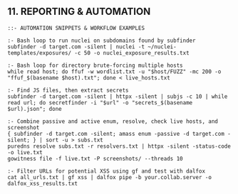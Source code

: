 ## 11. REPORTING & AUTOMATION
    ::- AUTOMATION SNIPPETS & WORKFLOW EXAMPLES

    :- Bash loop to run nuclei on subdomains found by subfinder    
    subfinder -d target.com -silent | nuclei -t ~/nuclei-templates/exposures/ -c 50 -o nuclei_exposure_results.txt

    :- Bash loop for directory brute-forcing multiple hosts    
    while read host; do ffuf -w wordlist.txt -u "$host/FUZZ" -mc 200 -o "ffuf_$(basename $host).txt"; done < live_hosts.txt

    :- Find JS files, then extract secrets    
    subfinder -d target.com -silent | httpx -silent | subjs -c 10 | while read url; do secretfinder -i "$url" -o "secrets_$(basename $url).json"; done

    :- Combine passive and active enum, resolve, check live hosts, and screenshot    
    { subfinder -d target.com -silent; amass enum -passive -d target.com -silent; } | sort -u > subs.txt
    puredns resolve subs.txt -r resolvers.txt | httpx -silent -status-code -o live.txt
    gowitness file -f live.txt -P screenshots/ --threads 10

    :- Filter URLs for potential XSS using gf and test with dalfox    
    cat all_urls.txt | gf xss | dalfox pipe -b your.collab.server -o dalfox_xss_results.txt
